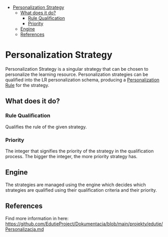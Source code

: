 <!-- TOC -->
* [Personalization Strategy](#personalization-strategy)
  * [What does it do?](#what-does-it-do)
    * [Rule Qualification](#rule-qualification)
    * [Priority](#priority)
  * [Engine](#engine)
  * [References](#references)
<!-- TOC -->

# Personalization Strategy

Personalization Strategy is a singular strategy that can be chosen to personalize the learning resource.
Personalization strategies can be qualified into the LR personalization schema, producing a [Personalization Rule](./PersonalizationRule.md)
for the strategy.

## What does it do?

### Rule Qualification

Qualifies the rule of the given strategy.

### Priority

The integer that signifies the priority of the strategy in the qualification process. The bigger the integer,
the more priority strategy has.

## Engine

The strategies are managed using the engine which decides which strategies are qualified using their qualification criteria
and their priority.

## References

Find more information in here: https://github.com/EdutieProject/Dokumentacja/blob/main/projekty/edutie/Personalizacja.md
